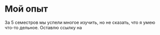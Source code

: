 # Мой опыт

За 5 семестров мы успели многое изучить, но не сказать, что я умею что-то дельное. Оставлю ссылку на 

